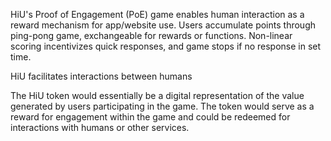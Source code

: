 HiU's Proof of Engagement (PoE) game enables human interaction as a reward mechanism for app/website use. Users accumulate points through ping-pong game, exchangeable for rewards or functions. Non-linear scoring incentivizes quick responses, and game stops if no response in set time.

HiU facilitates interactions between humans

The HiU token would essentially be a digital representation of the value generated by users participating in the game. The token would serve as a reward for engagement within the game and could be redeemed for interactions with humans or other services.